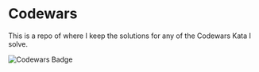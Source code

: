 # Codewars

This is a repo of where I keep the solutions for any of the Codewars Kata I solve.

![Codewars Badge](https://www.codewars.com/users/latchjack/badges/large)